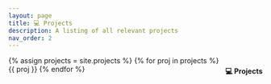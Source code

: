 ```yaml
---
layout: page
title: 💻 Projects
description: A listing of all relevant projects
nav_order: 2
---
```


<p style = "float: right"> 
    <h4 style = "float: right">💻 Projects</h4>    
</p>

{% assign projects = site.projects %}
{% for proj in projects %}
    {{ proj }}
{% endfor %}
